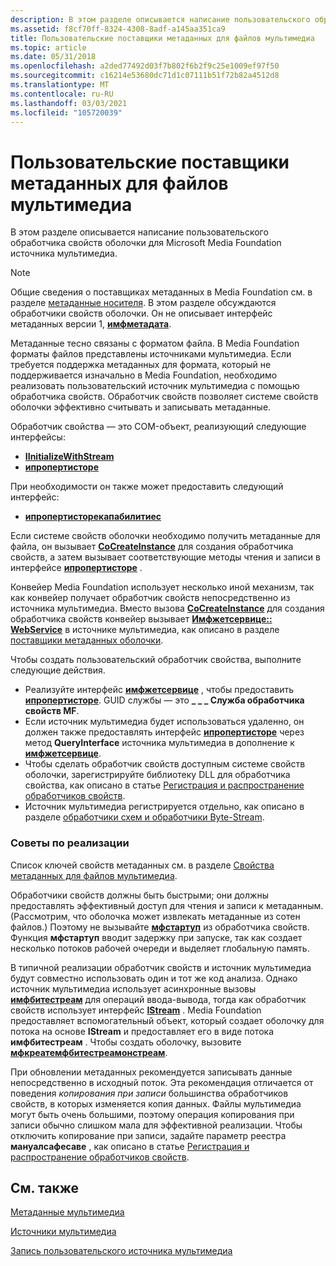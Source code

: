 ```yaml
---
description: В этом разделе описывается написание пользовательского обработчика свойств оболочки для Microsoft Media Foundation источника мультимедиа.
ms.assetid: f8cf70ff-8324-4308-8adf-a145aa351ca9
title: Пользовательские поставщики метаданных для файлов мультимедиа
ms.topic: article
ms.date: 05/31/2018
ms.openlocfilehash: a2ded77492d03f7b802f6b2f9c25e1009ef97f50
ms.sourcegitcommit: c16214e53680dc71d1c07111b51f72b82a4512d8
ms.translationtype: MT
ms.contentlocale: ru-RU
ms.lasthandoff: 03/03/2021
ms.locfileid: "105720039"
---
```

# <a name="custom-metadata-providers-for-media-files"></a>Пользовательские поставщики метаданных для файлов мультимедиа

В этом разделе описывается написание пользовательского обработчика свойств оболочки для Microsoft Media Foundation источника мультимедиа.

> [!Note]  
> Общие сведения о поставщиках метаданных в Media Foundation см. в разделе [метаданные носителя](media-metadata.md). В этом разделе обсуждаются обработчики свойств оболочки. Он не описывает интерфейс метаданных версии 1, [**имфметадата**](/windows/desktop/api/mfidl/nn-mfidl-imfmetadata).

 

Метаданные тесно связаны с форматом файла. В Media Foundation форматы файлов представлены источниками мультимедиа. Если требуется поддержка метаданных для формата, который не поддерживается изначально в Media Foundation, необходимо реализовать пользовательский источник мультимедиа с помощью обработчика свойств. Обработчик свойств позволяет системе свойств оболочки эффективно считывать и записывать метаданные.

Обработчик свойства — это COM-объект, реализующий следующие интерфейсы:

-   [**IInitializeWithStream**](/windows/win32/api/propsys/nn-propsys-iinitializewithstream)
-   [**ипропертисторе**](/windows/win32/api/propsys/nn-propsys-ipropertystore)

При необходимости он также может предоставить следующий интерфейс:

-   [**ипропертисторекапабилитиес**](/windows/win32/api/propsys/nn-propsys-ipropertystorecapabilities)

Если системе свойств оболочки необходимо получить метаданные для файла, он вызывает [**CoCreateInstance**](/windows/win32/api/combaseapi/nf-combaseapi-cocreateinstance) для создания обработчика свойств, а затем вызывает соответствующие методы чтения и записи в интерфейсе [**ипропертисторе**](/windows/win32/api/propsys/nn-propsys-ipropertystore) .

Конвейер Media Foundation использует несколько иной механизм, так как конвейер получает обработчик свойств непосредственно из источника мультимедиа. Вместо вызова [**CoCreateInstance**](/windows/win32/api/combaseapi/nf-combaseapi-cocreateinstance) для создания обработчика свойств конвейер вызывает [**Имфжетсервице:: WebService**](/windows/desktop/api/mfidl/nf-mfidl-imfgetservice-getservice) в источнике мультимедиа, как описано в разделе [поставщики метаданных оболочки](shell-metadata-providers.md).

Чтобы создать пользовательский обработчик свойства, выполните следующие действия.

-   Реализуйте интерфейс [**имфжетсервице**](/windows/desktop/api/mfidl/nn-mfidl-imfgetservice) , чтобы предоставить [**ипропертисторе**](/windows/win32/api/propsys/nn-propsys-ipropertystore). GUID службы — это **\_ \_ \_ Служба обработчика свойств MF**.
-   Если источник мультимедиа будет использоваться удаленно, он должен также предоставлять интерфейс [**ипропертисторе**](/windows/win32/api/propsys/nn-propsys-ipropertystore) через метод **QueryInterface** источника мультимедиа в дополнение к [**имфжетсервице**](/windows/desktop/api/mfidl/nn-mfidl-imfgetservice).
-   Чтобы сделать обработчик свойств доступным системе свойств оболочки, зарегистрируйте библиотеку DLL для обработчика свойства, как описано в статье [Регистрация и распространение обработчиков свойств](../properties/prophand-reg-dist.md).
-   Источник мультимедиа регистрируется отдельно, как описано в разделе [обработчики схем и обработчики Byte-Stream](scheme-handlers-and-byte-stream-handlers.md).

### <a name="implementation-tips"></a>Советы по реализации

Список ключей свойств метаданных см. в разделе [Свойства метаданных для файлов мультимедиа](metadata-properties-for-media-files.md).

Обработчики свойств должны быть быстрыми; они должны предоставлять эффективный доступ для чтения и записи к метаданным. (Рассмотрим, что оболочка может извлекать метаданные из сотен файлов.) Поэтому не вызывайте [**мфстартуп**](/windows/desktop/api/mfapi/nf-mfapi-mfstartup) из обработчика свойств. Функция **мфстартуп** вводит задержку при запуске, так как создает несколько потоков рабочей очереди и выделяет глобальную память.

В типичной реализации обработчик свойств и источник мультимедиа будут совместно использовать один и тот же код анализа. Однако источник мультимедиа использует асинхронные вызовы [**имфбитестреам**](/windows/desktop/api/mfobjects/nn-mfobjects-imfbytestream) для операций ввода-вывода, тогда как обработчик свойств использует интерфейс [**IStream**](/windows/win32/api/objidl/nn-objidl-istream) . Media Foundation предоставляет вспомогательный объект, который создает оболочку для потока на основе **IStream** и предоставляет его в виде потока **имфбитестреам** . Чтобы создать оболочку, вызовите [**мфкреатемфбитестреамонстреам**](/windows/desktop/api/mfidl/nf-mfidl-mfcreatemfbytestreamonstream).

При обновлении метаданных рекомендуется записывать данные непосредственно в исходный поток. Эта рекомендация отличается от поведения *копирования при записи* большинства обработчиков свойств, в которых изменяется копия данных. Файлы мультимедиа могут быть очень большими, поэтому операция копирования при записи обычно слишком мала для эффективной реализации. Чтобы отключить копирование при записи, задайте параметр реестра **мануалсафесаве** , как описано в статье [Регистрация и распространение обработчиков свойств](../properties/prophand-reg-dist.md).

## <a name="related-topics"></a>См. также

<dl> <dt>

[Метаданные мультимедиа](media-metadata.md)
</dt> <dt>

[Источники мультимедиа](media-sources.md)
</dt> <dt>

[Запись пользовательского источника мультимедиа](writing-a-custom-media-source.md)
</dt> </dl>

 

 
